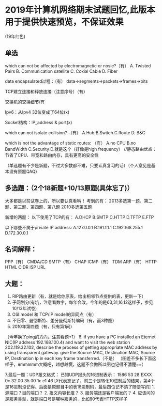 # 2019年计算机网络期末试题回忆,此版本用于提供快速预览，不保证效果

(19年红色)

## 单选

which can not be affected by electromagnetic or nosie?（有）
A. Twisted Pairs	B. Communication satellite	C. Coxial Cable		D. Fiber

data encapsulated过程：（有）
data->segments->packets->frames->bits

TCP建立连接和释放连接（注意序号）（有）

交换机的交换细节(有

Ipv6：从Ipv4 32位变成了64位(x)

Socket结构：IP_address & port(x)

which can not isolate collision? （有）
A.Hub	B.Switch		C.Route		D. B&C

which is not the advantage of static routes: （有）
A.no CPU		B.no BandWidth	C.Security	D.就是这个（好像是high frequency）
//静态路由优点：节省了CPU、带宽和路由内存，具有更高的安全性

（单选题有不少是新题，不过大多数都不难，只要认真复习的话）（个人意见是基本没有原题QAQ）

## 多选题：（2个18新题+10/13原题(具体忘了)）
大多都是以前试卷上的，所以要认真看呐！
考到的有：
2013多选第一题、第二题、第三题、第四题、第八题
2010多选第五题

新增的两题：
以下使用了TCP的有：
A.DHCP
B.SMTP
C.HTTP
D.TFTP
E.FTP

以下哪些不属于private IP address:
A.127.0.0.1
B.191.1.1.1
C.192.168.255.1
D.172.30.0.1

## 名词解释：

PPP（有）
CMDA/CD
SMTP（有）
CHAP
ICMP（有）
TDM
ARP（有）
HTTP
HTML
CIDR
ISP
URL

## 大题：

1.	RIP路由更新（有，就是给你原表，给出相邻节点提供的表，更新一下）
2.	子网划分(有坑，注意看数字，每年会改，今年的是63,31,16,12这样子，参见10/13年试卷)
3.	OSI model 和 TCP/IP model的异同点（有）
4.	不归零、曼彻斯特、差分曼彻斯特编码（有，画3种图）
5.	2010年第四题（有，只有第1问）

（今年换了ping的方向，注意看题+1）
6.	if you have a PC installed an Eternet NIC(IP address 192.168.100.4) and want to visit the web station 202.119.32.102, describe the process of getting appropriate MAC address by using transparent gateway.
give the Source MAC, Destination MAC, Source IP, Destination Ip in each key frame transferred.（不是）
（图差不多长下面这样子，emmmmm大概吧，越想越慌，这题不会做所以图也记得不清楚==）

7.最后一题：UDP报文格式：
已知UDP报头的16进制表示： 1586 53 28 EXXX   0c 32 00 35 00 1c e1 46 \[X代表忘记了，前三个是转化10进制后的结果，第4个是16进制没记得。后面是原题目中的表16进制码，最后四位记不清了随便写的\]
    1.	源端口？目的端口？
    2.	报文内容长度？
    3.	服务端还是客户端发的？
    4.	应该问的是服务类型，就是端口号是哪种服务的，比如80代表HTTP这样子
